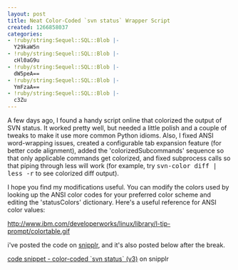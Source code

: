 ```yaml
---
layout: post
title: Neat Color-Coded `svn status` Wrapper Script
created: 1266858037
categories:
- !ruby/string:Sequel::SQL::Blob |-
  Y29kaW5n
- !ruby/string:Sequel::SQL::Blob |-
  cHl0aG9u
- !ruby/string:Sequel::SQL::Blob |-
  dW5peA==
- !ruby/string:Sequel::SQL::Blob |-
  YmFzaA==
- !ruby/string:Sequel::SQL::Blob |-
  c3Zu
---
```

A few days ago, I found a handy script online that colorized the output of SVN status. It worked pretty well, but needed a little polish and a couple of tweaks to make it use more common Python idioms. Also, I fixed ANSI word-wrapping issues, created a configurable tab expansion feature (for better code alignment), added the 'colorizedSubcommands' sequence so that only applicable commands get colorized, and fixed subprocess calls so that piping through less will work (for example, try <tt>svn-color diff | less -r</tt> to see colorized diff output).

I hope you find my modifications useful. You can modify the colors used by looking up the ANSI color codes for your preferred color scheme and editing the 'statusColors' dictionary. Here's a useful reference for ANSI color values:

<a href="http://www.ibm.com/developerworks/linux/library/l-tip-prompt/colortable.gif">http://www.ibm.com/developerworks/linux/library/l-tip-prompt/colortable.gif</a>

i've posted the code on <a href="http://snipplr.com">snipplr</a>, and it's also posted below after the break.

<!--break-->

<div id="snipplr_embed_28748" class="snipplr_embed"><a href="http://snipplr.com/view/28748/colorcoded-svn-status-v3/">code snippet - color-coded `svn status` (v3)</a> on snipplr</div><script type="text/javascript" src="http://snipplr.com/js/embed.js"></script><script type="text/javascript" src="http://snipplr.com/json/28748"></script>
